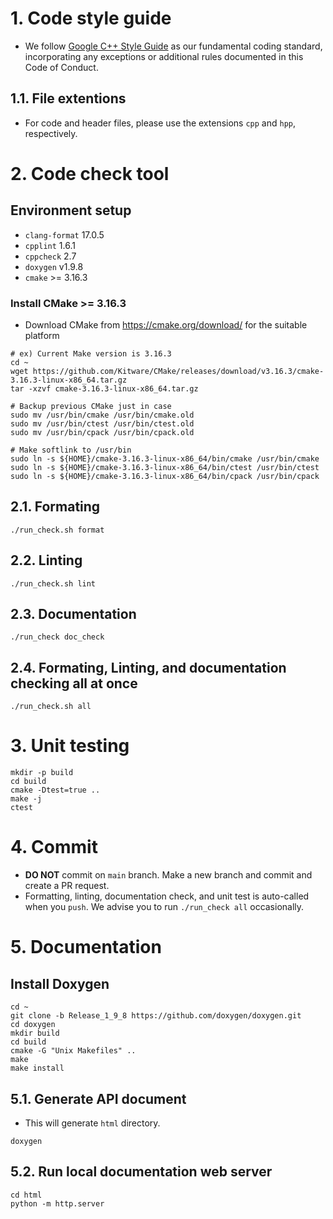 # 1. Code style guide
- We follow [Google C++ Style Guide](https://google.github.io/styleguide/cppguide.html) as our fundamental coding standard, incorporating any exceptions or additional rules documented in this Code of Conduct.

## 1.1. File extentions
- For code and header files, please use the extensions `cpp` and `hpp`, respectively.

# 2. Code check tool
## Environment setup
- `clang-format` 17.0.5
- `cpplint` 1.6.1
- `cppcheck` 2.7
- `doxygen` v1.9.8
- `cmake` >= 3.16.3

### Install CMake >= 3.16.3
* Download CMake from https://cmake.org/download/ for the suitable platform
``` shell
# ex) Current Make version is 3.16.3
cd ~
wget https://github.com/Kitware/CMake/releases/download/v3.16.3/cmake-3.16.3-linux-x86_64.tar.gz
tar -xzvf cmake-3.16.3-linux-x86_64.tar.gz

# Backup previous CMake just in case
sudo mv /usr/bin/cmake /usr/bin/cmake.old
sudo mv /usr/bin/ctest /usr/bin/ctest.old
sudo mv /usr/bin/cpack /usr/bin/cpack.old

# Make softlink to /usr/bin
sudo ln -s ${HOME}/cmake-3.16.3-linux-x86_64/bin/cmake /usr/bin/cmake
sudo ln -s ${HOME}/cmake-3.16.3-linux-x86_64/bin/ctest /usr/bin/ctest
sudo ln -s ${HOME}/cmake-3.16.3-linux-x86_64/bin/cpack /usr/bin/cpack
```

## 2.1. Formating
```shell
./run_check.sh format
```

## 2.2. Linting
```shell
./run_check.sh lint
```

## 2.3. Documentation
```shell
./run_check doc_check
```

## 2.4. Formating, Linting, and documentation checking all at once
```shell
./run_check.sh all
```

# 3. Unit testing
```shell
mkdir -p build
cd build
cmake -Dtest=true ..
make -j
ctest
```

# 4. Commit
* **DO NOT** commit on `main` branch. Make a new branch and commit and create a PR request.
* Formatting, linting, documentation check, and unit test is auto-called when you `push`.
We advise you to run `./run_check all` occasionally.

# 5. Documentation
## Install Doxygen
```shell
cd ~
git clone -b Release_1_9_8 https://github.com/doxygen/doxygen.git
cd doxygen
mkdir build
cd build
cmake -G "Unix Makefiles" .. 
make
make install
```

## 5.1. Generate API document
* This will generate `html` directory.
```shell
doxygen
```

## 5.2. Run local documentation web server
```shell
cd html
python -m http.server
```

